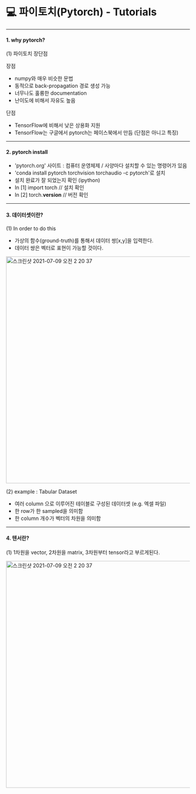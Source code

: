 # 💻 파이토치(Pytorch) -  Tutorials

- - - 

#### 1. why pytorch?

(1) 파이토치 장단점

 장점 
 - numpy와 매우 비슷한 문법
 - 동적으로 back-propagation 경로 생성 가능
 - 너무나도 훌륭한 documentation
 - 난이도에 비해서 자유도 높음

단점
- TensorFlow에 비해서 낮은 상용화 지원
- TensorFlow는 구글에서 pytorch는 페이스북에서 만듬 (단점은 아니고 특징)

- - -

#### 2. pytorch install

- 'pytorch.org' 사이트 : 컴퓨터 운영체제 / 사양마다 설치할 수 있는 명령어가 있음
- 'conda install pytorch torchvision torchaudio -c pytorch'로 설치
- 설치 완료가 잘 되었는지 확인 (ipython)
- In [1] import torch // 설치 확인 
- In [2] torch.__version__ // 버전 확인

- - - 

#### 3. 데이터셋이란?

(1) In order to do this

- 가상의 함수(ground-truth)를 통해서 데이터 쌍\[x,y\]을 입력한다.
- 데이터 쌍은 벡터로 표현이 가능할 것이다.

<img width="620" alt="스크린샷 2021-07-09 오전 2 20 37" src="https://user-images.githubusercontent.com/36816671/125114855-5c6cfb00-e09f-11eb-8d20-ed6a8c567fb5.png">



(2) example : Tabular Dataset

- 여러 column 으로 이루어진 테이블로 구성된 데이터셋 (e.g. 엑셀 파일)
- 한 row가 한 sampled을 의미함
- 한 column 개수가 벡터의 차원을 의미함



- - -

#### 4. 텐서란?

(1) 1차원을 vector, 2차원을 matrix, 3차원부터 tensor라고 부르게된다.

<img width="620" alt="스크린샷 2021-07-09 오전 2 20 37" src="https://user-images.githubusercontent.com/36816671/125115909-d18d0000-e0a0-11eb-9eab-6e552b85f44c.png">

